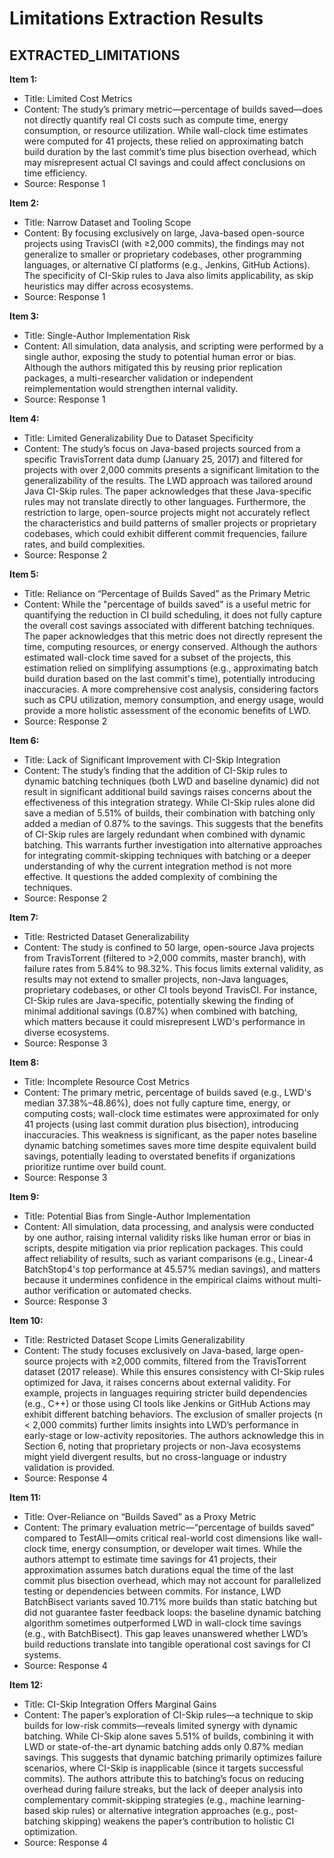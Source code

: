 # Limitations Extraction Results

## EXTRACTED_LIMITATIONS

**Item 1:**
- Title: Limited Cost Metrics  
- Content: The study’s primary metric—percentage of builds saved—does not directly quantify real CI costs such as compute time, energy consumption, or resource utilization. While wall-clock time estimates were computed for 41 projects, these relied on approximating batch build duration by the last commit’s time plus bisection overhead, which may misrepresent actual CI savings and could affect conclusions on time efficiency.  
- Source: Response 1

**Item 2:**
- Title: Narrow Dataset and Tooling Scope  
- Content: By focusing exclusively on large, Java-based open-source projects using TravisCI (with ≥2,000 commits), the findings may not generalize to smaller or proprietary codebases, other programming languages, or alternative CI platforms (e.g., Jenkins, GitHub Actions). The specificity of CI-Skip rules to Java also limits applicability, as skip heuristics may differ across ecosystems.  
- Source: Response 1

**Item 3:**
- Title: Single-Author Implementation Risk  
- Content: All simulation, data analysis, and scripting were performed by a single author, exposing the study to potential human error or bias. Although the authors mitigated this by reusing prior replication packages, a multi-researcher validation or independent reimplementation would strengthen internal validity.  
- Source: Response 1

**Item 4:**
- Title: Limited Generalizability Due to Dataset Specificity  
- Content: The study’s focus on Java-based projects sourced from a specific TravisTorrent data dump (January 25, 2017) and filtered for projects with over 2,000 commits presents a significant limitation to the generalizability of the results. The LWD approach was tailored around Java CI-Skip rules. The paper acknowledges that these Java-specific rules may not translate directly to other languages. Furthermore, the restriction to large, open-source projects might not accurately reflect the characteristics and build patterns of smaller projects or proprietary codebases, which could exhibit different commit frequencies, failure rates, and build complexities.  
- Source: Response 2

**Item 5:**
- Title: Reliance on “Percentage of Builds Saved” as the Primary Metric  
- Content: While the "percentage of builds saved" is a useful metric for quantifying the reduction in CI build scheduling, it does not fully capture the overall cost savings associated with different batching techniques. The paper acknowledges that this metric does not directly represent the time, computing resources, or energy conserved. Although the authors estimated wall-clock time saved for a subset of the projects, this estimation relied on simplifying assumptions (e.g., approximating batch build duration based on the last commit's time), potentially introducing inaccuracies. A more comprehensive cost analysis, considering factors such as CPU utilization, memory consumption, and energy usage, would provide a more holistic assessment of the economic benefits of LWD.  
- Source: Response 2

**Item 6:**
- Title: Lack of Significant Improvement with CI-Skip Integration  
- Content: The study’s finding that the addition of CI-Skip rules to dynamic batching techniques (both LWD and baseline dynamic) did not result in significant additional build savings raises concerns about the effectiveness of this integration strategy. While CI-Skip rules alone did save a median of 5.51% of builds, their combination with batching only added a median of 0.87% to the savings. This suggests that the benefits of CI-Skip rules are largely redundant when combined with dynamic batching. This warrants further investigation into alternative approaches for integrating commit-skipping techniques with batching or a deeper understanding of why the current integration method is not more effective. It questions the added complexity of combining the techniques.  
- Source: Response 2

**Item 7:**
- Title: Restricted Dataset Generalizability  
- Content: The study is confined to 50 large, open-source Java projects from TravisTorrent (filtered to >2,000 commits, master branch), with failure rates from 5.84% to 98.32%. This focus limits external validity, as results may not extend to smaller projects, non-Java languages, proprietary codebases, or other CI tools beyond TravisCI. For instance, CI-Skip rules are Java-specific, potentially skewing the finding of minimal additional savings (0.87%) when combined with batching, which matters because it could misrepresent LWD's performance in diverse ecosystems.  
- Source: Response 3

**Item 8:**
- Title: Incomplete Resource Cost Metrics  
- Content: The primary metric, percentage of builds saved (e.g., LWD's median 37.38%–48.86%), does not fully capture time, energy, or computing costs; wall-clock time estimates were approximated for only 41 projects (using last commit duration plus bisection), introducing inaccuracies. This weakness is significant, as the paper notes baseline dynamic batching sometimes saves more time despite equivalent build savings, potentially leading to overstated benefits if organizations prioritize runtime over build count.  
- Source: Response 3

**Item 9:**
- Title: Potential Bias from Single-Author Implementation  
- Content: All simulation, data processing, and analysis were conducted by one author, raising internal validity risks like human error or bias in scripts, despite mitigation via prior replication packages. This could affect reliability of results, such as variant comparisons (e.g., Linear-4 BatchStop4's top performance at 45.57% median savings), and matters because it undermines confidence in the empirical claims without multi-author verification or automated checks.  
- Source: Response 3

**Item 10:**
- Title: Restricted Dataset Scope Limits Generalizability  
- Content: The study focuses exclusively on Java-based, large open-source projects with ≥2,000 commits, filtered from the TravisTorrent dataset (2017 release). While this ensures consistency with CI-Skip rules optimized for Java, it raises concerns about external validity. For example, projects in languages requiring stricter build dependencies (e.g., C++) or those using CI tools like Jenkins or GitHub Actions may exhibit different batching behaviors. The exclusion of smaller projects (n < 2,000 commits) further limits insights into LWD’s performance in early-stage or low-activity repositories. The authors acknowledge this in Section 6, noting that proprietary projects or non-Java ecosystems might yield divergent results, but no cross-language or industry validation is provided.  
- Source: Response 4

**Item 11:**
- Title: Over-Reliance on “Builds Saved” as a Proxy Metric  
- Content: The primary evaluation metric—“percentage of builds saved” compared to TestAll—omits critical real-world cost dimensions like wall-clock time, energy consumption, or developer wait times. While the authors attempt to estimate time savings for 41 projects, their approximation assumes batch durations equal the time of the last commit plus bisection overhead, which may not account for parallelized testing or dependencies between commits. For instance, LWD BatchBisect variants saved 10.71% more builds than static batching but did not guarantee faster feedback loops: the baseline dynamic batching algorithm sometimes outperformed LWD in wall-clock time savings (e.g., with BatchBisect). This gap leaves unanswered whether LWD’s build reductions translate into tangible operational cost savings for CI systems.  
- Source: Response 4

**Item 12:**
- Title: CI-Skip Integration Offers Marginal Gains  
- Content: The paper’s exploration of CI-Skip rules—a technique to skip builds for low-risk commits—reveals limited synergy with dynamic batching. While CI-Skip alone saves 5.51% of builds, combining it with LWD or state-of-the-art dynamic batching adds only 0.87% median savings. This suggests that dynamic batching primarily optimizes failure scenarios, where CI-Skip is inapplicable (since it targets successful commits). The authors attribute this to batching’s focus on reducing overhead during failure streaks, but the lack of deeper analysis into complementary commit-skipping strategies (e.g., machine learning-based skip rules) or alternative integration approaches (e.g., post-batching skipping) weakens the paper’s contribution to holistic CI optimization.  
- Source: Response 4